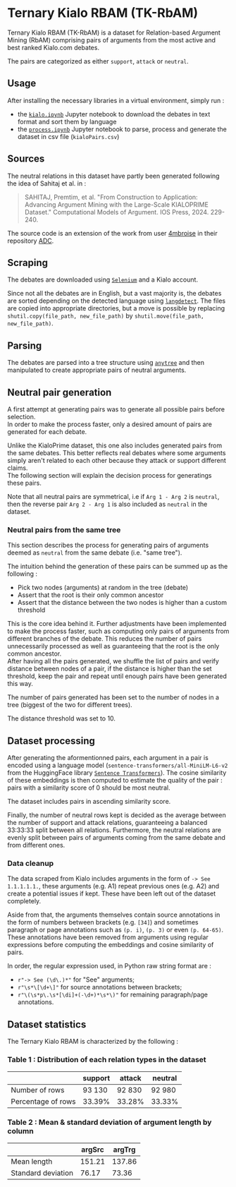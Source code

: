 # Ternary Kialo RBAM (TK-RbAM)

Ternary Kialo RBAM (TK-RbAM) is a dataset for Relation-based Argument Mining (RbAM) comprising pairs of arguments from the most active and best ranked Kialo.com debates.  

The pairs are categorized as either `support`, `attack` or `neutral`.  

## Usage

After installing the necessary libraries in a virtual environment, simply run :

- the [`kialo.ipynb`](tool/kialo.ipynb) Jupyter notebook to download the debates in text format and sort them by language
- the [`process.ipynb`](processedData/kialo-2-RBAM/process.ipynb) Jupyter notebook to parse, process and generate the dataset in csv file (`kialoPairs.csv`)

## Sources

The neutral relations in this dataset have partly been generated following the idea of Sahitaj et al. in :

> SAHITAJ, Premtim, et al. "From Construction to Application: Advancing Argument Mining with the Large-Scale KIALOPRIME Dataset." Computational Models of Argument. IOS Press, 2024. 229-240.

The source code is an extension of the work from user [4mbroise](https://github.com/4mbroise) in their repository [ADC](https://github.com/4mbroise/ADC).

## Scraping

The debates are downloaded using [`Selenium`](https://www.selenium.dev/) and a Kialo account.  

Since not all the debates are in English, but a vast majority is, the debates are sorted depending on the detected language using [`langdetect`](https://github.com/Mimino666/langdetect). The files are copied into appropriate directories, but a move is possible by replacing `shutil.copy(file_path, new_file_path)` by `shutil.move(file_path, new_file_path)`.  

## Parsing

The debates are parsed into a tree structure using [`anytree`](https://anytree.readthedocs.io/en/latest/) and then manipulated to create appropriate pairs of neutral arguments.

## Neutral pair generation

A first attempt at generating pairs was to generate all possible pairs before selection.  
In order to make the process faster, only a desired amount of pairs are generated for each debate.

Unlike the KialoPrime dataset, this one also includes generated pairs from the same debates. This better reflects real debates where some arguments simply aren't related to each other because they attack or support different claims.  
The following section will explain the decision process for generatings these pairs.  

Note that all neutral pairs are symmetrical, i.e if `Arg 1 - Arg 2` is `neutral`, then the reverse pair `Arg 2 - Arg 1` is also included as `neutral` in the dataset.

### Neutral pairs from the same tree

This section describes the process for generating pairs of arguments deemed as `neutral` from the same debate (i.e. "same tree").

The intuition behind the generation of these pairs can be summed up as the following :

- Pick two nodes (arguments) at random in the tree (debate)
- Assert that the root is their only common ancestor
- Assert that the distance between the two nodes is higher than a custom threshold

This is the core idea behind it. Further adjustments have been implemented to make the process faster, such as computing only pairs of arguments from different branches of the debate. This reduces the number of pairs unnecessarily processed as well as guaranteeing that the root is the only common ancestor.  
After having all the pairs generated, we shuffle the list of pairs and verify distance between nodes of a pair, if the distance is higher than the set threshold, keep the pair and repeat until enough pairs have been generated this way.  

The number of pairs generated has been set to the number of nodes in a tree (biggest of the two for different trees).

The distance threshold was set to 10.

## Dataset processing

After generating the aformentionned pairs, each argument in a pair is encoded using a language model (`sentence-transformers/all-MiniLM-L6-v2` from the HuggingFace library [`Sentence Transformers`](https://www.sbert.net/)). The cosine similarity of these embeddings is then computed to estimate the quality of the pair : pairs with a similarity score of 0 should be most neutral.  

The dataset includes pairs in ascending similarity score.

Finally, the number of neutral rows kept is decided as the average between the number of support and attack relations, guaranteeing a balanced 33:33:33 split between all relations. Furthermore, the neutral relations are evenly split between pairs of arguments coming from the same debate and from different ones.

### Data cleanup

The data scraped from Kialo includes arguments in the form of `-> See 1.1.1.1.1.`, these arguments (e.g. A1) repeat previous ones (e.g. A2) and create a potential issues if kept. These have been left out of the dataset completely.

Aside from that, the arguments themselves contain source annotations in the form of numbers between brackets (e.g. `[34]`) and sometimes paragraph or page annotations such as `(p. i)`, `(p. 3)` or even `(p. 64-65)`. These annotations have been removed from arguments using regular expressions before computing the embeddings and cosine similarity of pairs.

In order, the regular expression used, in Python raw string format are :

- `r"-> See (\d\.)*"` for "See" arguments;
- `r"\s*\[\d+\]"` for source annotations between brackets;
- `r"\(\s*p\.\s*[\di]+(-\d+)*\s*\)"` for remaining paragraph/page annotations.

## Dataset statistics

The Ternary Kialo RBAM is characterized by the following :

### Table 1 : Distribution of each relation types in the dataset

|  | support | attack | neutral |
|-|-|-|-|
| Number of rows | 93 130 | 92 830 | 92 980 |
| Percentage of rows | 33.39% | 33.28% | 33.33% |

### Table 2 : Mean & standard deviation of argument length by column

|  | argSrc | argTrg |
|-|-|-|
| Mean length | 151.21 | 137.86 |
| Standard deviation | 76.17 | 73.36 |
